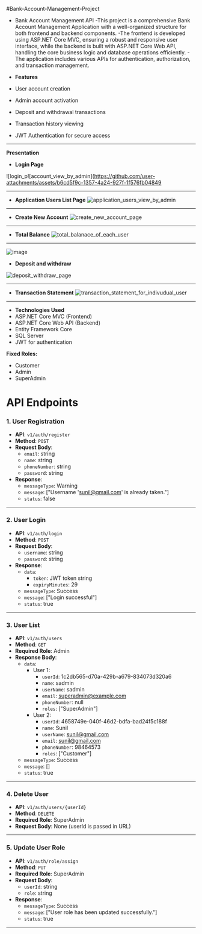 #Bank-Account-Management-Project

- Bank Account Management API
-This project is a comprehensive Bank Account Management Application with a well-organized structure for both frontend and backend components.
-The frontend is developed using ASP.NET Core MVC, ensuring a robust and responsive user interface, while the backend is built with ASP.NET Core Web API, handling the core business logic and database operations efficiently.
-The application includes various APIs for authentication, authorization, and transaction management.

- **Features**
- User account creation
- Admin account activation
- Deposit and withdrawal transactions
- Transaction history viewing
- JWT Authentication for secure access

---

**Presentation**

- **Login Page**
  
![login_p![account_view_by_admin](https://github.com/user-attachments/assets/b6cd5f9c-1357-4a24-927f-1f576fb04849

---

- **Application Users List Page**
![application_users_view_by_admin](https://github.com/user-attachments/assets/26a33359-f84a-41c1-b191-8df098a403a4)

---

- **Create New Account**
![create_new_account_page](https://github.com/user-attachments/assets/5c38ffc5-9fba-4e38-9490-3ad9e268a3d2)

---

- **Total Balance**
![total_balanace_of_each_user](https://github.com/user-attachments/assets/b851fc17-fd51-4f4b-9ee5-745d95f46139)

---

![image](https://github.com/user-attachments/assets/b69d61e7-94a8-4668-a272-de06788716e1)

- **Deposit and withdraw**
  
![deposit_withdraw_page](https://github.com/user-attachments/assets/59ced35d-d809-43da-aac0-d0ca54f6bf69)

---

- **Transaction Statement**
![transaction_statement_for_indivudual_user](https://github.com/user-attachments/assets/61d4f6d7-e690-475f-a9fc-cd59dabbaead)

---

- **Technologies Used**
- ASP.NET Core MVC (Frontend)
- ASP.NET Core Web API (Backend)
- Entity Framework Core
- SQL Server
- JWT for authentication


**Fixed Roles:**
- Customer
- Admin
- SuperAdmin

# API Endpoints

### 1. User Registration
- **API**: `v1/auth/register`
- **Method**: `POST`
- **Request Body**:
  - `email`: string
  - `name`: string
  - `phoneNumber`: string
  - `password`: string
- **Response**:
  - `messageType`: Warning
  - `message`: ["Username 'sunil@gmail.com' is already taken."]
  - `status`: false

---

### 2. User Login
- **API**: `v1/auth/login`
- **Method**: `POST`
- **Request Body**:
  - `username`: string
  - `password`: string
- **Response**:
  - `data`: 
    - `token`: JWT token string
    - `expiryMinutes`: 29
  - `messageType`: Success
  - `message`: ["Login successful"]
  - `status`: true

---

### 3. User List
- **API**: `v1/auth/users`
- **Method**: `GET`
- **Required Role**: Admin
- **Response Body**:
  - `data`: 
    - User 1:
      - `userId`: 1c2db565-d70a-429b-a679-834073d320a6
      - `name`: sadmin
      - `userName`: sadmin
      - `email`: superadmin@example.com
      - `phoneNumber`: null
      - `roles`: ["SuperAdmin"]
    - User 2:
      - `userId`: 4658749e-040f-46d2-bdfa-bad24f5c188f
      - `name`: Sunil
      - `userName`: sunil@gmail.com
      - `email`: sunil@gmail.com
      - `phoneNumber`: 98464573
      - `roles`: ["Customer"]
  - `messageType`: Success
  - `message`: []
  - `status`: true

---

### 4. Delete User
- **API**: `v1/auth/users/{userId}`
- **Method**: `DELETE`
- **Required Role**: SuperAdmin
- **Request Body**: None (userId is passed in URL)

---

### 5. Update User Role
- **API**: `v1/auth/role/assign`
- **Method**: `PUT`
- **Required Role**: SuperAdmin
- **Request Body**:
  - `userId`: string
  - `role`: string
- **Response**:
  - `messageType`: Success
  - `message`: ["User role has been updated successfully."]
  - `status`: true

---
